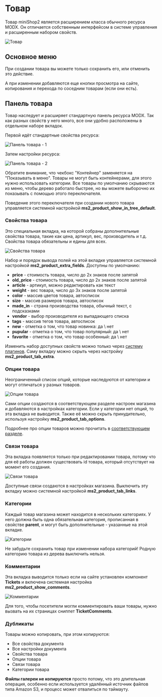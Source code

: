 # Товар

Товар miniShop2 является расширением класса обычного ресурса MODX.
Он отличается собственным интерфейсом в системе управления и расширенным набором свойств.

![Товар](https://file.modx.pro/files/5/4/6/546f08580a43a9a34fca13625666055d.png)

## Основное меню

При создании товара вы можете только сохранить его, или отменить это действие.

А при изменении добавляются еще кнопки просмотра на сайте, копирования и перехода по соседним товарам (если они есть).

## Панель товара

Товар наследует и расширяет стандартную панель ресурса MODX.
Так как разных свойств у него много, все они удобно расположены в отдельном наборе вкладок.

Первой идёт стандартные свойства ресурса:

![Панель товара - 1](https://file.modx.pro/files/f/a/0/fa0a70de3b0b4ade9dc823c61ef4bf69.png)

Затем настройки ресурса:

![Панель товара - 2](https://file.modx.pro/files/5/b/7/5b7c0a87bc2f115ae6321b403c43173d.png)

Обратите внимание, что чекбокс "Контейнер" заменяется на "Показывать в меню". Товары не могут быть контейнерами, для этого нужно использовать категории.
Все товары по умолчанию скрываются из меню, чтобы дерево работало быстрее, но вы можете выборочно их показывать с помощью этого переключателя.

Поведение этого переключателя при создании нового товара управляется системной настройкой **ms2_product_show_in_tree_default**.

### Свойства товара

Это специальная вкладка, на которой собраны дополнительные свойства товара, такие как цена, артикул, вес, производитель и т.д.
Свойства товара обязательны и едины для всех.

![Свойства товара](https://file.modx.pro/files/0/7/b/07bc6a3d032b1df6d562f45eca710a1a.png)

Набор и порядок вывода полей на этой вкладке управляется системной настройкой **ms2_product_extra_fields**. Доступны по умолчанию:

* **price** - стоимость товара, число до 2х знаков после запятой
* **old_price** - стоимость товара, число до 2х знаков после запятой
* **article** - артикул, можно редактировать как текст
* **weight** - вес товара, число до 3х знаков после запятой
* **color** - массив цветов товара, автосписок
* **size** - массив размеров товара, автосписок
* **made_in** - страна производства товара, обычный текст, с подсказками
* **vendor** - выбор производителя из выпадающего списка
* **tags** - массив тегов товара, автосписок
* **new** - отметка о том, что товар новинка: да \ нет
* **pupular** - отметка о том, что товар популярный: да \ нет
* **favorite** - отметка о том, что товар особенный: да \ нет

Изменить набор доступных свойств можно только через [систему плагинов][1].
Саму вкладку можно скрыть через настройку **ms2_product_tab_extra**.

### Опции товара

Неограниченный список опций, которые наследуются от категории и могут отличаться у разных товаров.

![Опции товара](https://file.modx.pro/files/3/4/3/343138dcb7ea9d2ce801d3d6772ad96d.png)

Сами опции создаются в соответствующем разделе настроек магазина и добавляются в настройках категории. Если у категории нет опций, то эта вкладка не выводится.
Также её можно скрыть принудительно, используя настройку **ms2_product_tab_options**.

Подробнее про опции товаров можно прочитать в [соответствующем разделе][2].

### Связи товара

Эта вкладка появляется только при редактировании товара, потому что для её работы должен существовать id товара, который отсутствует на момент его создания.

![Связи товара](https://file.modx.pro/files/2/4/1/2417516e02ff308cb1f53f8f883226a0.png)

Доступные связи создаются в настройках магазина. Выключить эту вкладку можно системной настройкой **ms2_product_tab_links**.

### Категории

Каждый товар магазина может находится в нескольких категориях.
У него должна быть одна обязательная категория, прописанная в свойстве **parent**, и могут быть дополнительные - указанные на этой вкладке.

![Категории](https://file.modx.pro/files/8/2/f/82ffb0c829e766b631bfb056f9f6052c.png)

Не забудьте сохранить товар при изменении набора категорий! Родную категорию товара из дерева выключить нельзя.

### Комментарии

Эта вкладка выводится только если на сайте установлен компонент **Tickets** и включена системная настройка **ms2_product_show_comments**.

![Комментарии](https://file.modx.pro/files/5/c/4/5c43f7a822acfe411cfe1eef88f16d92.png)

Для того, чтобы посетители могли комментировать ваши товары, нужно вызвать на их страницах сниппет **TicketComments**.

### Дубликаты

Товары можно копировать, при этом копируются:

* Все свойства документа
* Все настройки документа
* Свойства товара
* Опции товара
* Связи товара
* Категории товара

**Файлы галереи не копируются** просто потому, что это длительная операция, особенно если используется удалённый источник файлов типа Amazon S3, и процесс может отвалиться по таймауту.

[1]: /components/minishop2/development/product-plugins
[2]: /components/minishop2/interface/settings
